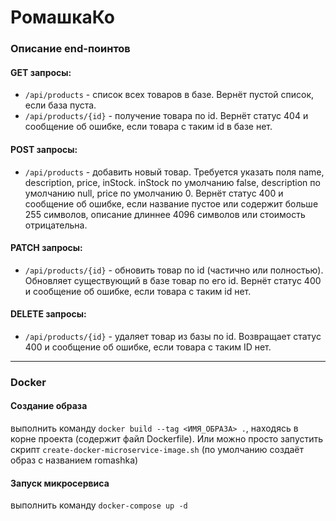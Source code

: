 # РомашкаКо

### Описание end-поинтов
#### GET запросы:

* `/api/products` - список всех товаров в базе. Вернёт пустой список, если база пуста.
* `/api/products/{id}` - получение товара по id. Вернёт статус 404 и сообщение об ошибке, если товара с таким id в 
базе нет.

#### POST запросы:

* `/api/products` - добавить новый товар. Требуется указать поля name, description, price, inStock. inStock по умолчанию
false, description по умолчанию null, price по умолчанию 0. Вернёт статус 400 и сообщение об ошибке, если название
пустое или содержит больше 255 символов, описание длиннее 4096 символов или стоимость отрицательна.

#### PATCH запросы:

* `/api/products/{id}` - обновить товар по id (частично или полностью). Обновляет существующий в базе товар по его id. 
Вернёт статус 400 и сообщение об ошибке, если товара с таким id нет.

#### DELETE запросы:

* `/api/products/{id}` - удаляет товар из базы по id. Возвращает статус 400 и сообщение об ошибке, если товара с таким
ID нет.

---

### Docker

#### Создание образа

выполнить команду `docker build --tag <ИМЯ_ОБРАЗА> .`, находясь в корне проекта (содержит файл Dockerfile). Или можно
просто запустить скрипт `create-docker-microservice-image.sh` (по умолчанию создаёт образ с названием romashka)

#### Запуск микросервиса

выполнить команду `docker-compose up -d`

